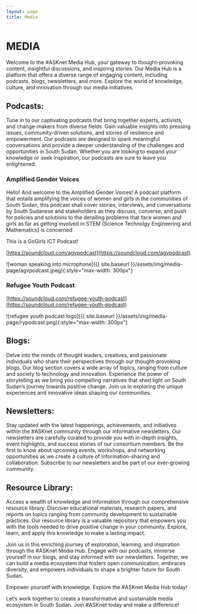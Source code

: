```yaml
---
layout: page
title: Media
---
```


# MEDIA

Welcome to the #ASKnet Media Hub, your gateway to thought-provoking content, insightful discussions, and inspiring stories. Our Media Hub is a platform that offers a diverse range of engaging content, including podcasts, blogs, newsletters, and more. Explore the world of knowledge, culture, and innovation through our media initiatives.

## Podcasts:

Tune in to our captivating podcasts that bring together experts, activists, and change-makers from diverse fields. Gain valuable insights into pressing issues, community-driven solutions, and stories of resilience and empowerment. Our podcasts are designed to spark meaningful conversations and provide a deeper understanding of the challenges and opportunities in South Sudan. Whether you are looking to expand your knowledge or seek inspiration, our podcasts are sure to leave you enlightened.

### Amplified Gender Voices

Hello! And welcome to the Amplified Gender Voices! A podcast platform that entails amplifying the voices of women and girls in the communities of South Sudan, this podcast shall cover stories, interviews, and conversations by South Sudanese and stakeholders as they discuss, converse, and push for policies and solutions to the derailing problems that face women and girls as far as getting involved in STEM (Science Technolgy Engineering and Mathematics) is concerned

This is a GoGirls ICT Podcast!

[https://soundcloud.com/agvpodcast](https://soundcloud.com/agvpodcast)

![woman speaking into microphone]({{ site.baseurl }}/assets/img/media-page/agvpodcast.jpeg){:style="max-width: 300px"}

### Refugee Youth Podcast

[https://soundcloud.com/refugee-youth-podcast](https://soundcloud.com/refugee-youth-podcast)

![refugee youth podcast logo]({{ site.baseurl }}/assets/img/media-page/rypodcast.png){:style="max-width: 300px"}

## Blogs:

Delve into the minds of thought leaders, creatives, and passionate individuals who share their perspectives through our thought-provoking blogs. Our blog section covers a wide array of topics, ranging from culture and society to technology and innovation. Experience the power of storytelling as we bring you compelling narratives that shed light on South Sudan’s journey towards positive change. Join us in exploring the unique experiences and innovative ideas shaping our communities.

## Newsletters:

Stay updated with the latest happenings, achievements, and initiatives within the #ASKnet community through our informative newsletters. Our newsletters are carefully curated to provide you with in-depth insights, event highlights, and success stories of our consortium members. Be the first to know about upcoming events, workshops, and networking opportunities as we create a culture of information-sharing and collaboration. Subscribe to our newsletters and be part of our ever-growing community.

## Resource Library:

Access a wealth of knowledge and information through our comprehensive resource library. Discover educational materials, research papers, and reports on topics ranging from community development to sustainable practices. Our resource library is a valuable repository that empowers you with the tools needed to drive positive change in your community. Explore, learn, and apply this knowledge to make a lasting impact.

Join us in this enriching journey of exploration, learning, and inspiration through the #ASKnet Media Hub. Engage with our podcasts, immerse yourself in our blogs, and stay informed with our newsletters. Together, we can build a media ecosystem that fosters open communication, embraces diversity, and empowers individuals to shape a brighter future for South Sudan.

Empower yourself with knowledge. Explore the #ASKnet Media Hub today!

Let’s work together to create a transformative and sustainable media ecosystem in South Sudan. Join #ASKnet today and make a difference!